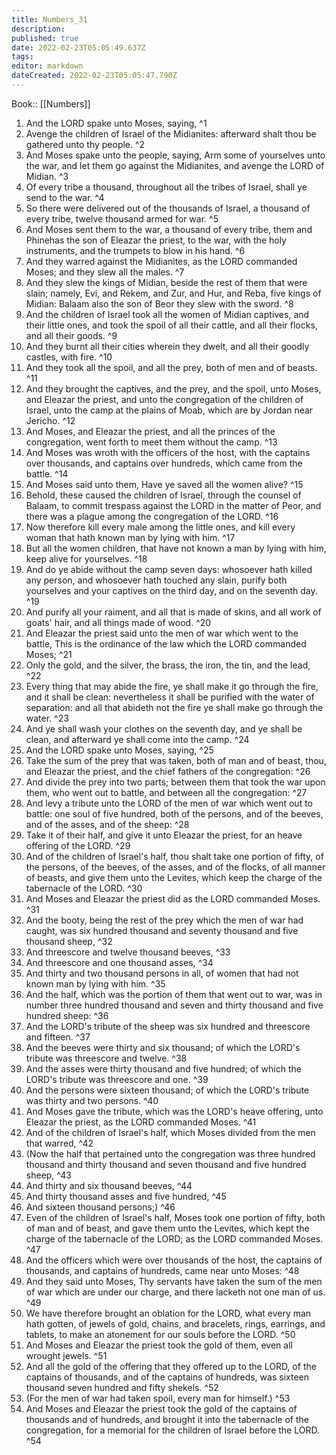 ```yaml
---
title: Numbers_31
description: 
published: true
date: 2022-02-23T05:05:49.637Z
tags: 
editor: markdown
dateCreated: 2022-02-23T05:05:47.790Z
---
```


 Book:: [[Numbers]]
 1. And the LORD spake unto Moses, saying, ^1
 2. Avenge the children of Israel of the Midianites: afterward shalt thou be gathered unto thy people. ^2
 3. And Moses spake unto the people, saying, Arm some of yourselves unto the war, and let them go against the Midianites, and avenge the LORD of Midian. ^3
 4. Of every tribe a thousand, throughout all the tribes of Israel, shall ye send to the war. ^4
 5. So there were delivered out of the thousands of Israel, a thousand of every tribe, twelve thousand armed for war. ^5
 6. And Moses sent them to the war, a thousand of every tribe, them and Phinehas the son of Eleazar the priest, to the war, with the holy instruments, and the trumpets to blow in his hand. ^6
 7. And they warred against the Midianites, as the LORD commanded Moses; and they slew all the males. ^7
 8. And they slew the kings of Midian, beside the rest of them that were slain; namely, Evi, and Rekem, and Zur, and Hur, and Reba, five kings of Midian: Balaam also the son of Beor they slew with the sword. ^8
 9. And the children of Israel took all the women of Midian captives, and their little ones, and took the spoil of all their cattle, and all their flocks, and all their goods. ^9
 10. And they burnt all their cities wherein they dwelt, and all their goodly castles, with fire. ^10
 11. And they took all the spoil, and all the prey, both of men and of beasts. ^11
 12. And they brought the captives, and the prey, and the spoil, unto Moses, and Eleazar the priest, and unto the congregation of the children of Israel, unto the camp at the plains of Moab, which are by Jordan near Jericho. ^12
 13. And Moses, and Eleazar the priest, and all the princes of the congregation, went forth to meet them without the camp. ^13
 14. And Moses was wroth with the officers of the host, with the captains over thousands, and captains over hundreds, which came from the battle. ^14
 15. And Moses said unto them, Have ye saved all the women alive? ^15
 16. Behold, these caused the children of Israel, through the counsel of Balaam, to commit trespass against the LORD in the matter of Peor, and there was a plague among the congregation of the LORD. ^16
 17. Now therefore kill every male among the little ones, and kill every woman that hath known man by lying with him. ^17
 18. But all the women children, that have not known a man by lying with him, keep alive for yourselves. ^18
 19. And do ye abide without the camp seven days: whosoever hath killed any person, and whosoever hath touched any slain, purify both yourselves and your captives on the third day, and on the seventh day. ^19
 20. And purify all your raiment, and all that is made of skins, and all work of goats' hair, and all things made of wood. ^20
 21. And Eleazar the priest said unto the men of war which went to the battle, This is the ordinance of the law which the LORD commanded Moses; ^21
 22. Only the gold, and the silver, the brass, the iron, the tin, and the lead, ^22
 23. Every thing that may abide the fire, ye shall make it go through the fire, and it shall be clean: nevertheless it shall be purified with the water of separation: and all that abideth not the fire ye shall make go through the water. ^23
 24. And ye shall wash your clothes on the seventh day, and ye shall be clean, and afterward ye shall come into the camp. ^24
 25. And the LORD spake unto Moses, saying, ^25
 26. Take the sum of the prey that was taken, both of man and of beast, thou, and Eleazar the priest, and the chief fathers of the congregation: ^26
 27. And divide the prey into two parts; between them that took the war upon them, who went out to battle, and between all the congregation: ^27
 28. And levy a tribute unto the LORD of the men of war which went out to battle: one soul of five hundred, both of the persons, and of the beeves, and of the asses, and of the sheep: ^28
 29. Take it of their half, and give it unto Eleazar the priest, for an heave offering of the LORD. ^29
 30. And of the children of Israel's half, thou shalt take one portion of fifty, of the persons, of the beeves, of the asses, and of the flocks, of all manner of beasts, and give them unto the Levites, which keep the charge of the tabernacle of the LORD. ^30
 31. And Moses and Eleazar the priest did as the LORD commanded Moses. ^31
 32. And the booty, being the rest of the prey which the men of war had caught, was six hundred thousand and seventy thousand and five thousand sheep, ^32
 33. And threescore and twelve thousand beeves, ^33
 34. And threescore and one thousand asses, ^34
 35. And thirty and two thousand persons in all, of women that had not known man by lying with him. ^35
 36. And the half, which was the portion of them that went out to war, was in number three hundred thousand and seven and thirty thousand and five hundred sheep: ^36
 37. And the LORD's tribute of the sheep was six hundred and threescore and fifteen. ^37
 38. And the beeves were thirty and six thousand; of which the LORD's tribute was threescore and twelve. ^38
 39. And the asses were thirty thousand and five hundred; of which the LORD's tribute was threescore and one. ^39
 40. And the persons were sixteen thousand; of which the LORD's tribute was thirty and two persons. ^40
 41. And Moses gave the tribute, which was the LORD's heave offering, unto Eleazar the priest, as the LORD commanded Moses. ^41
 42. And of the children of Israel's half, which Moses divided from the men that warred, ^42
 43. (Now the half that pertained unto the congregation was three hundred thousand and thirty thousand and seven thousand and five hundred sheep, ^43
 44. And thirty and six thousand beeves, ^44
 45. And thirty thousand asses and five hundred, ^45
 46. And sixteen thousand persons;) ^46
 47. Even of the children of Israel's half, Moses took one portion of fifty, both of man and of beast, and gave them unto the Levites, which kept the charge of the tabernacle of the LORD; as the LORD commanded Moses. ^47
 48. And the officers which were over thousands of the host, the captains of thousands, and captains of hundreds, came near unto Moses: ^48
 49. And they said unto Moses, Thy servants have taken the sum of the men of war which are under our charge, and there lacketh not one man of us. ^49
 50. We have therefore brought an oblation for the LORD, what every man hath gotten, of jewels of gold, chains, and bracelets, rings, earrings, and tablets, to make an atonement for our souls before the LORD. ^50
 51. And Moses and Eleazar the priest took the gold of them, even all wrought jewels. ^51
 52. And all the gold of the offering that they offered up to the LORD, of the captains of thousands, and of the captains of hundreds, was sixteen thousand seven hundred and fifty shekels. ^52
 53. (For the men of war had taken spoil, every man for himself.) ^53
 54. And Moses and Eleazar the priest took the gold of the captains of thousands and of hundreds, and brought it into the tabernacle of the congregation, for a memorial for the children of Israel before the LORD. ^54
